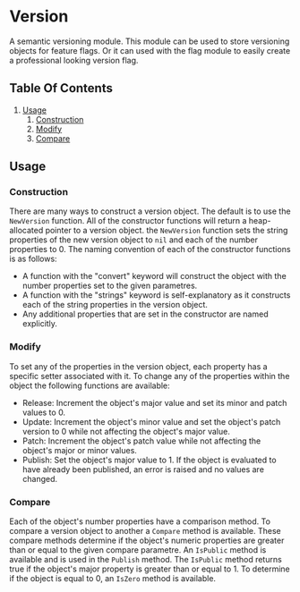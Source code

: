 # Version

A semantic versioning module. This module can be used to store versioning objects for feature flags. Or it can used with the flag module to easily create a professional looking version flag.

## Table Of Contents
1. [Usage](#usage)
    1. [Construction](#construction)
    2. [Modify](#modify)
    3. [Compare](#compare)
## Usage
### Construction
There are many ways to construct a version object. The default is to use the `NewVersion` function. All of the constructor functions will return a heap-allocated pointer to a version object. the `NewVersion` function sets the string properties of the new version object to `nil` and each of the number properties to 0. The naming convention of each of the constructor functions is as follows:
- A function with the "convert" keyword will construct the object with the number properties set to the given parametres.
- A function with the "strings" keyword is self-explanatory as it constructs each of the string properties in the version object.
- Any additional properties that are set in the constructor are named explicitly.
### Modify
To set any of the properties in the version object, each property has a specific setter associated with it.
To change any of the properties within the object the following functions are available:
- Release: Increment the object's major value and set its minor and patch values to 0.
- Update: Increment the object's minor value and set the object's patch version to 0 while not affecting the object's major value.
- Patch: Increment the object's patch value while not affecting the object's major or minor values.
- Publish: Set the object's major value to 1. If the object is evaluated to have already been published, an error is raised and no values are changed.
### Compare
Each of the object's number properties have a comparison method. To compare a version object to another a `Compare` method is available. These compare methods determine if the object's numeric properties are greater than or equal to the given compare parametre. An `IsPublic` method is available and is used in the `Publish` method. The `IsPublic` method returns true if  the object's major property is greater than or equal to 1. To determine if the object is equal to 0, an `IsZero` method is available.